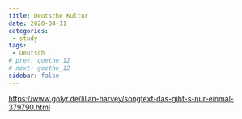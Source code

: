 ```yaml
---
title: Deutsche Kultur
date: 2020-04-11
categories:
 - study
tags:
 - Deutsch
# prev: goethe_12
# next: goethe_12
sidebar: false
---
```


https://www.golyr.de/lilian-harvey/songtext-das-gibt-s-nur-einmal-379790.html
